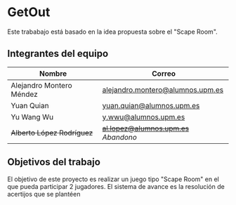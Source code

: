# GetOut

Este trababajo está basado en la idea propuesta sobre el "Scape Room".

## Integrantes del equipo

|Nombre|Correo|
|------|------|
|Alejandro Montero Méndez|alejandro.montero@alumnos.upm.es|
|Yuan Quian|yuan.quian@alumnos.upm.es|
|Yu Wang Wu|y.wwu@alumnos.upm.es|
|~~Alberto López Rodríguez~~|~~al.lopez@alumnos.upm.es~~ *Abandono*|

## Objetivos del trabajo

El objetivo de este proyecto es realizar un juego tipo "Scape Room" en el que pueda participar 2 jugadores. 
El sistema de avance es la resolución de acertijos que se plantéen 
